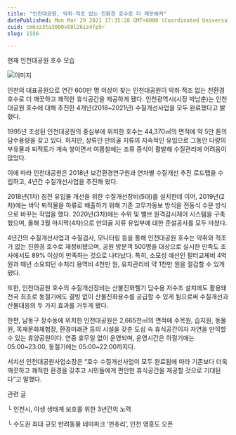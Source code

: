 ```yaml
---
title: "인천대공원, 악취·적조 없는 친환경 호수로 더 깨끗해져"
datePublished: Mon Mar 29 2021 17:35:28 GMT+0000 (Coordinated Universal Time)
cuid: cm6zz3ta3000v08l26iz4fp9r
slug: 1556

---
```



현재 인천대공원 호수 모습

![이미지](https://cdn.hashnode.com/res/hashnode/image/upload/v1739247582873/31227c1d-9cff-4863-ab54-e2c5b28c9231.png)

인천의 대표공원으로 연간 600만 명 이상이 찾는 인천대공원이 악취·적조 없는 친환경 호수로 더 깨끗하고 쾌적한 휴식공간을 제공하게 됐다. 인천광역시(시장 박남춘)는 인천대공원 호수에 대해 추진한 4개년(2018~2021년) 수질개선사업을 모두 완료했다고 밝혔다.

1995년 조성된 인천대공원의 중심부에 위치한 호수는 44,370㎡의 면적에 약 5만 톤의 담수용량을 갖고 있다. 하지만, 상류인 만의골 지류의 지속적인 유입으로 그동안 다량의 부유물과 퇴적토가 계속 쌓이면서 여름철에는 조류 증식이 활발해 수질관리에 어려움이 많았다.

이에 따라 인천대공원은 2018년 보건환경연구원과 연차별 수질개선 추진 로드맵을 수립하고, 4년간 수질개선사업을 추진해 왔다.

2018년(1차) 침전 유입물 개선을 위한 수질개선장비(5대)를 설치한데 이어, 2019년(2차)에는 바닥 퇴적물을 하류로 배출하기 위해 기존 고무가동보 방식을 전동식 수문 방식으로 바꾸는 작업을 했다. 2020년(3차)에는 수위 및 밸브 원격감시제어 시스템을 구축했으며, 올해 3월 마지막(4차)으로 만의골 지류 유입부에 대한 준설공사를 모두 마쳤다.

4년간의 수질개선사업과 수질검사, 모니터링 등을 통해 인천대공원 호수는 악취와 적조가 없는 친환경 호수로 재정비됐으며, 공원 방문객 500명을 대상으로 실시한 만족도 조사에서도 89% 이상이 만족하는 것으로 나타났다. 특히, 소모성 예산인 필터교체비 4억 원과 매년 소요되던 수처리 용역비 4천만 원, 유지관리비 약 1천만 원을 절감할 수 있게 됐다.

또한, 인천대공원 호수의 수질개선장비는 산불진화헬기 담수용 저수조 설치에도 활용돼 전국 최초로 동절기에도 결빙 없이 산불진화용수를 공급할 수 있게 됨으로써 수질개선과 산불대응의 두 가지 효과를 거두게 됐다.

한편, 남동구 장수동에 위치한 인천대공원은 2,665천㎡의 면적에 수목원, 습지원, 동물원, 목재문화체험장, 환경미래관 등의 시설을 갖춘 도심 속 휴식공간이자 자연을 만끽할 수 있는 휴양공원이다. 연중 휴무일 없이 운영되며, 운영시간은 하절기에는 05:00~23:00, 동절기에는 05:00~22:00까지다.

서치선 인천대공원사업소장은 “호수 수질개선사업이 모두 완료됨에 따라 기존보다 더욱 깨끗하고 쾌적한 환경을 갖추고 시민들에게 편안한 휴식공간을 제공할 것으로 기대된다”고 말했다.

관련 글

└ 인천시, 야생 생태계 보호를 위한 3년간의 노력

└ 수도권 최대 규모 반려동물 테마파크 ‘펀츄리’, 인천 영흥도 오픈